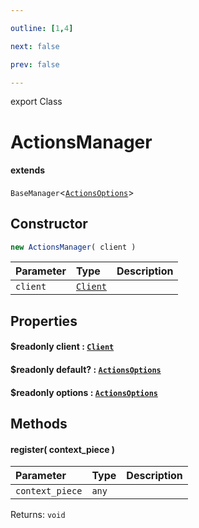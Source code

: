 ```yaml
---

outline: [1,4]

next: false

prev: false

---
```


export Class
# ActionsManager
#### extends
 `BaseManager`\<[`ActionsOptions`](../interfaces/ActionsOptions.md)\>

## Constructor
 ```ts
 new ActionsManager( client )
 ```
 
 | Parameter | Type | Description |
| :--- | :--- | :--- |
| `client` | [`Client`](./Client.md) | |

## Properties

#### $readonly client : [`Client`](./Client.md)

#### $readonly default? : [`ActionsOptions`](../interfaces/ActionsOptions.md)

#### $readonly options : [`ActionsOptions`](../interfaces/ActionsOptions.md)

## Methods

#### register( context_piece )

| Parameter | Type | Description |
| :--- | :--- | :--- |
| `context_piece` | `any` | |

Returns: `void`
